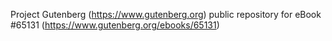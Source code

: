 Project Gutenberg (https://www.gutenberg.org) public repository for
eBook #65131 (https://www.gutenberg.org/ebooks/65131)
